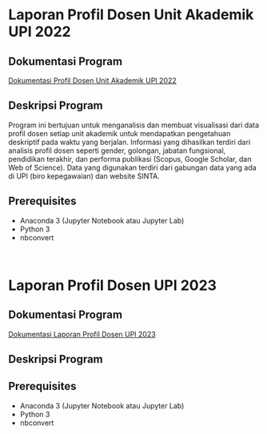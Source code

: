 # Laporan Profil Dosen Unit Akademik UPI 2022

## Dokumentasi Program
[Dokumentasi Profil Dosen Unit Akademik UPI 2022](https://docs.google.com/document/d/1S0jXykYlAJrN8jl6ZMOmbz2G6WZP827GIX-a-2W4eu8/edit?usp=sharing)

## Deskripsi Program
Program ini bertujuan untuk menganalisis dan membuat visualisasi dari data profil dosen setiap unit akademik untuk mendapatkan pengetahuan deskriptif pada waktu yang berjalan. Informasi yang dihasilkan terdiri dari analisis profil dosen seperti gender, golongan, jabatan fungsional, pendidikan terakhir, dan performa publikasi (Scopus, Google Scholar, dan Web of Science). Data yang digunakan terdiri dari gabungan data yang ada di UPI (biro kepegawaian) dan website SINTA.

## Prerequisites
- Anaconda 3 (Jupyter Notebook atau Jupyter Lab)
- Python 3
- nbconvert

<br>
 
# Laporan Profil Dosen UPI 2023

## Dokumentasi Program
[Dokumentasi Laporan Profil Dosen UPI 2023](https://docs.google.com/document/d/1Wu5CvJ9ejQiu2Ynm-UZ6QUoUn_ADnBa_cGepRZn88jY/edit?usp=sharing)

## Deskripsi Program


## Prerequisites
- Anaconda 3 (Jupyter Notebook atau Jupyter Lab)
- Python 3
- nbconvert